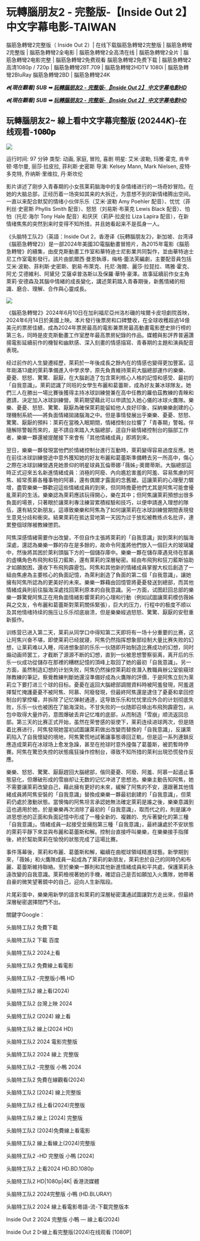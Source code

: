 <H1>玩轉腦朋友2 - 完整版-【Inside Out 2】 中文字幕电影-TAIWAN </H1>

腦筋急轉彎2完整版（ Inside Out 2）| 在线下载腦筋急轉彎2完整版 | 腦筋急轉彎2完整版 | 腦筋急轉彎2全电影 | 腦筋急轉彎2全高清在线 | 腦筋急轉彎2全片 | 腦筋急轉彎2电影完整 | 腦筋急轉彎2免费观看 腦筋急轉彎2免费下载 | 腦筋急轉彎2高清1080p / 720p | 腦筋急轉彎2BT.709 | 腦筋急轉彎2HDTV 1080i | 腦筋急轉彎2BluRay 腦筋急轉彎2BD | 腦筋急轉彎24K 

<p><b><I>🔥[現在觀看] SUB ➥ <a href="https://t.co/iF29uIJ8pN" rel="noopener">玩轉腦朋友2 - 完整版-【Inside Out 2】 中文字幕电影HD</a></I></b></p>

<p><b><I>🔥[現在觀看] SUB ➥ <a href="https://t.co/iF29uIJ8pN" rel="noopener">玩轉腦朋友2 - 完整版-【Inside Out 2】 中文字幕电影HD</a></I></b></p>

<h2>玩轉腦朋友2~ 線上看中文字幕完整版 (20244𝙆)-在线观看-𝟏𝟎𝟖𝟎𝐩 </h2>

<img src="https://blogger.googleusercontent.com/img/b/R29vZ2xl/AVvXsEg9RPsSs7KnhXMFge23RnqRc9KPyAL2Q1AlMAf32v6XBREpRMDSmRn7bTYP2rBLMa0cjXLe5CDTL1G9Dlu9lzwESPw-HMPmC9vzM_RgRO6n9MvtFNH59_CrBlUa_8yNEbHDjai6jFChIUzyXJ0ETbvRxrMid0xNw1L_DJuAfVMcktZsE_LQwpBAfiis8b1R/s16000/3.jpg" />


运行时间: 97 分钟
类型: 动画, 家庭, 冒险, 喜剧
明星: 艾米·波勒, 玛雅·霍克, 肯辛顿·塔尔曼, 丽莎·拉皮拉, 菲利斯·史密斯
导演: Kelsey Mann, Mark Nielsen, 皮特·多克特, 乔纳斯·里维拉, 丹·斯坎伦

影片讲述了刚步入青春期的小女孩莱莉脑海中的复杂情绪进行的一场奇妙冒险。在她的大脑总部，正经历着一场突如其来的大拆迁，为意想不到的新情绪腾出空间。一直以来配合默契的情绪小伙伴乐乐（艾米·波勒 Amy Poehler 配音）、忧忧（菲利丝·史密斯 Phyllis Smith 配音）、怒怒（刘易斯·布莱克 Lewis Black 配音）、怕怕（托尼·海尔 Tony Hale 配音）和厌厌（莉萨·拉皮拉 Liza Lapira 配音），在新情绪焦焦的突然到来时变得不知所措，并且她看起来不是孤身一人。

《头脑特工队2》（英語：Inside Out 2，香港译《玩轉腦朋友2》，新加坡、台湾译《腦筋急轉彎2》）是一部2024年美國3D電腦動畫冒險片，為2015年電影《腦筋急轉彎》的續集，由皮克斯動畫工作室和華特迪士尼影業共同製作，並由華特迪士尼工作室電影發行。該片由凱爾西·曼恩執導，梅格·蕾法芙編劇，主要配音員包括艾米·波勒、菲利斯·史密斯、劉易·布萊克、托尼·海爾、麗莎·拉琵拉、瑪雅·霍克、阿尤·艾德維利、阿黛兒·艾薩卓普洛斯以及保羅·華特·豪澤。故事延續前作女主角萊莉·安德森及其腦中情緒的成長變化，講述萊莉踏入青春期後，新舊情緒的相識、磨合、理解、合作與心靈成長。

<img src="https://blogger.googleusercontent.com/img/b/R29vZ2xl/AVvXsEgSLU3Sli3J-Y4qgbjpjDi5AmOi0zoQDmD6sfFhe5iP7SuNMeM5o4WkFbHbuO4eJBkqSrCio0qrHTJShuyEfIXzsn6_KNylB7hNCSCGgoTrU_5tz1HxWKHMcwtYqNmi8qnFev8EajjQCviM62y4alVFfEj3C2WA-rrj_u_M7FlJ_HfyEzbNpfKPJnRWOwC7/s16000/4.jpg" />

《腦筋急轉彎2》2024年6月10日在加利福尼亞州洛杉磯的埃爾卡皮坦劇院首映，2024年6月14日於美國上映。本片發行後票房和口碑雙收，在全球收穫超過14億美元的票房佳績，成為2024年票房最高的電影兼票房最高動畫電影歷史排行榜的第三名，同時是皮克斯動畫工作室歷年最高票房紀錄的作品。媒體與影評界普遍讚揚電影延續前作的機智和幽默感、深入刻畫的情感描寫、青春期的主題和演員配音表現。

经过前作的人生變遷經歷，萊莉於一年後成長之餘內在的情感也變得更加豐富。這年剛滿13歲的萊莉準備進入中學求學，原先負責維持萊莉大腦總部運作的樂樂、憂憂、怒怒、驚驚、厭厭，在大腦創造了包含萊利核心人格的記憶和感受、最初的「自我意識」。萊莉認識了同班的女學生布麗和葛蕾斯，成為好友兼冰球隊友。她們三人在勝出一場比賽後獲得主持冰球訓練營兼在高中任教的羅伯茲教練的青睞和邀請，決定加入冰球訓練營。萊莉期望藉此可以申請加入她心儀的冰球火鷹隊。樂樂、憂憂、怒怒、驚驚、厭厭為確保萊莉能留給他人良好印象，採納樂樂創建的心理機制系統——將負面情緒拋諸腦海之中。但是事情發展出乎樂樂、憂憂、怒怒、驚驚、厭厭的預料：萊莉在當晚入眠期間，情緒控制台拉響了「青春期」警報。伴隨解除警報而來的，是不請自來踏入大腦總部，逕自升級情緒控制台的腦部工作者，樂樂一夥還被提醒接下來會有「其他情緒成員」即將到來。

翌日，樂樂一夥發現當他們於情緒控制台進行互動時，萊莉變得容易過度反應。她在前往冰球訓練營途中意外獲知她的好友布麗和葛蕾斯準備轉去另一所高中，傷心之際在冰球訓練營遇見她景仰的明星球員瓦倫蒂娜·「薇姊」·奧爾蒂斯。大腦總部這時正式迎來五名新進情緒成員：消極的阿廢、內向尷尬害羞的阿羞、容易焦慮的阿焦、經常羨慕各種事物的阿慕，還有偶爾才露面的念舊嬤。這讓萊莉的心理壓力驟增，盡管樂樂一夥歡迎這些情緒成員的到來，但同時擔憂他們尤其是阿焦可能會擾亂萊莉的生活。樂樂認為萊莉應該玩得開心，樂在其中；但阿焦讓萊莉預想出很多負面的場景，只著眼於讓萊利專注練習累積經驗和技巧，以便申請進入理想的隊伍，還有結交新朋友。這導致樂樂和阿焦為了如何讓萊莉在冰球訓練營期間表現發生意見分歧和衝突。結果萊莉在抵达营地第一天因为过于放松被教练点名批评，連累整個球隊被教練懲罰。

阿焦深感情緒需要作出改變，不但自作主張將萊莉的「自我意識」拋到萊利的腦海深處，還認為樂樂一夥的存在是多餘的，故命令阿羞將他們放入一個巨大的玻璃罐中，然後將其困於萊利頭腦下方的一個儲存庫中。樂樂一夥在儲存庫遇見待在那裏的虛構角色布飛狗和狂刀藍斯，還有萊莉的深層秘密。經由布飛狗和狂刀藍斯協助才如願脫困，還收下布飛狗霹靂包。阿焦和其他新的情緒成員掌握大权后創造了一組由焦慮為主要核心的負面記憶，為萊利創造了負面的第二個「自我意識」，讓她擁有阿焦所認為的更美好的未來。樂樂一夥藉由回憶管將憂憂發送到總部，而其他情緒成員則前往腦海深處找回萊利原本的自我意識。另一方面，试图赶回总部的樂樂一夥驚覺阿焦正在用負面情緒影響萊莉的心理和行動（例如試圖讓萊莉模仿薇姊與之交友，令布麗和葛蕾斯對萊莉關係緊張），巨大的压力，行程中的极度不顺以及其他情绪持续的施压让乐乐彻底崩溃，但是樂樂經過怒怒、驚驚、厭厭的安慰重新振作。

训练营已进入第二天，莱莉从同学口中得知第二天即将有一场十分重要的比赛，这让阿焦兴奋不堪，即使莱莉已经就寝，阿焦仍然指挥想象部绘制大量比赛失败的幻想，让莱莉难以入睡，闯进想象部的乐乐一伙随即开始制造比赛成功的幻想，同时煽动画师罢工，才截断了源源不断的幻想，直到一伙被思想警察驱离，离开后的乐乐一伙成功從儲存在那裡的糟糕記憶的頂峰上取回了她的最初「自我意識」。另一方面，虽然制造幻想的计划失败，阿焦仍然操控萊莉趁夜潛入教職員辦公室偷窺球隊教練的筆記，察覺教練判斷她還沒準備好成為火鷹隊的評價，于是阿焦立刻为莱莉立下要打进三个球的目标。憂憂在返回大腦總部調閱資料時被阿羞發現，阿羞選擇幫忙掩護憂憂不被阿焦、阿慕、阿廢發現，但最終阿焦還是逮住了憂憂和拿回控制台的掌控權，并拆除了记忆弹射通道，这导致乐乐和忧忧里应外合的计划彻底失败，乐乐一伙也被困在了脑海深处。不甘失败的一伙随即召唤出布飛狗霹靂包，从包中取得大量炸药，意图爆破丢弃记忆堆的底部，从而制造「雪崩」顺流返回总部。第三天的比赛正式开始，虽然在荣誉感的驱使下，莱莉连续进球两次，但是随着比赛进行，阿焦發現她當初試圖讓萊莉做出改變而替換的「自我意識」，反讓萊莉陷入了自我懷疑的境地，阿焦驚慌地試著讓事態導回正軌，但是這一系列連鎖反應造成萊莉在冰球场上愈发急躁，甚至在抢球时意外撞傷了葛蕾斯，被罰暫時停賽。阿焦在驚恐失控的狀態瘋狂操作控制台，導致不知所措的萊利出現恐慌發作反應。

樂樂、怒怒、驚驚、厭厭趕回大腦總部，偕同憂憂、阿廢、阿羞、阿慕一起遏止事態惡化，但爆破形成的雪崩却让无数的记忆冲进了思想池。樂樂主動告知阿焦，她不需要讓萊莉改變自己，藉此擁有更好的未來，緩解了阿焦的不安，還跟著其他情緒成員將阿焦安裝的「自我意識」替換成樂樂一夥最初創建的「自我意識」，但萊莉仍處於激動狀態。當懊悔的阿焦坦言承認她無法確定萊莉是誰之後，樂樂意識到這也適用於她，於是樂樂再次消除了最初的「自我意識」，取而代之的，則是讓冲进思想池的正面和負面記憶中形成了一種全新的、複雜的、充斥著變化的第三種「自我意識」。情緒成員一起接受並擁抱第三種「自我意識」，最終讓處於不安狀態的萊莉平靜下來並與布麗和葛蕾斯和解。控制台直接呼叫樂樂，在樂樂接手指揮後，終於幫助萊莉在愉悅的狀態完成了這場比賽。

事件落幕後，萊莉和布麗、葛蕾斯和解，繼續在曲棍球領域精進球藝。新學期到來，「薇姊」和火鷹隊成員一起成為了萊莉的新朋友，萊莉忠於自己的同時仍和布麗、葛蕾斯維持聯絡。至於樂樂一夥則和其他新進情緒成員和平共處，保護萊莉永遠改變的自我意識。萊莉檢視著她的手機，確認自己是否如願加入火鷹隊，她帶著自豪的微笑望著鏡中的自己，迎向人生新階段。

片尾彩蛋中，樂樂用新學的語言和萊莉的深層秘密溝通試圖讓對方走出來，但最終深層秘密選擇閉門不出。

關鍵字Google：

头脑特工队2 免費下載

头脑特工队2 下載 百度

头脑特工队2 2024上看

头脑特工队2 免費線上看電影

头脑特工队2 -完整版小鴨 HD

头脑特工队2 線上看(2024)

头脑特工队2 台灣上映 2024

头脑特工队2 (2024) 線上看

头脑特工队2 線上(2024 HD)

头脑特工队2 2024 電影完整版

头脑特工队2 2024 線上 完整版

头脑特工队2 -完整版 小鴨 2024

头脑特工队2 免費在線觀看(2024)

头脑特工队2 [2024] 線上完整版

头脑特工队2 线上看(2024)完整版

头脑特工队2 線上 [2024] 完整版

头脑特工队2 (2024)免費線上看電影

头脑特工队2 線上看線上(2024)完整版

头脑特工队2 -HD 完整版 小鴨 [2024]

头脑特工队2 上看2024 HD.BD.1080p

头脑特工队2 HD|1080p|4K| 香港流媒體

头脑特工队2 2024完整版 小鴨 (HD.BLURAY)

头脑特工队2 2024 線上看電影粵語-流-下載完整版本

Inside Out 2 2024 完整版 小鴨 — 線上看(2024)

Inside Out 2 ▷線上看完整版(2024)在线观看 [1080P]
